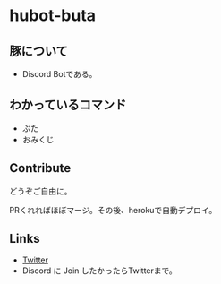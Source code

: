 # hubot-buta

## 豚について

- Discord Botである。

## わかっているコマンド

- ぶた
- おみくじ

## Contribute

どうぞご自由に。

PRくれればほぼマージ。その後、herokuで自動デプロイ。

## Links

- [Twitter](https://twitter.com/oganity)
- Discord に Join したかったらTwitterまで。

